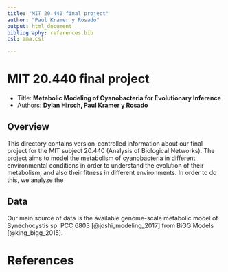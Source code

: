 ```yaml
---
title: "MIT 20.440 final project"
author: "Paul Kramer y Rosado"
output: html_document
bibliography: references.bib
csl: ama.csl

---
```



# MIT 20.440 final project
 - Title: **Metabolic Modeling of Cyanobacteria for Evolutionary Inference**
 - Authors: **Dylan Hirsch, Paul Kramer y Rosado**
## Overview
This directory contains version-controlled information about our final project for the MIT subject 20.440 (Analysis of Biological Networks). The project aims to model the metabolism of cyanobacteria in different environmental conditions in order to understand the evolution of their metabolism, and also their fitness in different environments. In order to do this, we analyze the 


## Data
Our main source of data is the available genome-scale metabolic model of Synechocystis sp. PCC 6803 [@joshi_modeling_2017] from BiGG Models [@king_bigg_2015].

# References
